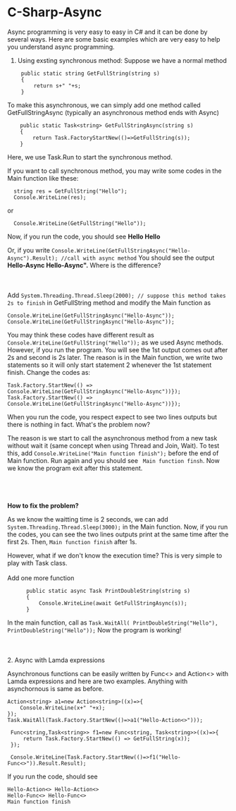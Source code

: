 # C-Sharp-Async

Async programming is very easy to easy in C# and it can be done by several ways. Here are some basic examples which are very easy to help you understand async programming.

1. Using exsting synchronous method:
  Suppose we have a normal method
  
        public static string GetFullString(string s)
        {
            return s+" "+s;
        }
  
  To make this asynchronous, we can simply add one method called GetFullStringAsync (typically an asynchronous method ends with Async)
  
        public static Task<string> GetFullStringAsync(string s)
        {
            return Task.FactoryStartNew(()=>GetFullString(s));
        }
  
  Here, we use Task.Run to start the synchronous method.
  
  If you want to call synchronous method, you may write some codes in the Main function like these:
  
      string res = GetFullString("Hello");
      Console.WriteLine(res);
      
  or
    
      Console.WriteLine(GetFullString("Hello"));
      
  Now, if you run the code, you should see **Hello Hello**
  
  Or, if you write `Console.WriteLine(GetFullStringAsync("Hello-Async").Result); //call with async method`
  You should see the output **Hello-Async Hello-Async".** Where is the difference?
\
\
\
\
  Add `System.Threading.Thread.Sleep(2000); // suppose this method takes 2s to finish` in GetFullString method and
  modify the Main function as 
  
    Console.WriteLine(GetFullStringAsync("Hello-Async"));
    Console.WriteLine(GetFullStringAsync("Hello-Async"));
  
  You may think these codes have different result as `Console.WriteLine(GetFullString("Hello"));` as we used Async methods. However, if you run the program. You will see the 1st output comes out after 2s and second is 2s later. 
  The reason is in the Main function, we write two statements so it will only start statement 2 whenever the 1st statement finish. Change the codes as:
  ```
  Task.Factory.StartNew(() => Console.WriteLine(GetFullStringAsync("Hello-Async"))});
  Task.Factory.StartNew(() => Console.WriteLine(GetFullStringAsync("Hello-Async"))});
  ```
  When you run the code, you respect expect to see two lines outputs but there is nothing in fact. What's the problem now?
  
  The reason is we start to call the asynchronous method from a new task without wait it (same concept when using Thread and Join, Wait). To test this, add `Console.WriteLine("Main function finish");` before the end of Main function. Run again and you should see ` Main function finsh`. Now we know the program exit after this statement. 
\
\
\
\
\
**How to fix the problem?**
  
  As we know the waitting time is 2 seconds, we can add `System.Threading.Thread.Sleep(3000);` in the Main function. Now, if you run the codes, you can see the two lines outputs print at the same time after the first 2s. Then, `Main function finish` after 1s.
  
  However, what if we don't know the execution time? This is very simple to play with Task class.
  \
  \
  Add one more function
  ```
        public static async Task PrintDoubleString(string s)
        {
            Console.WriteLine(await GetFullStringAsync(s));
        }
  ```
  In the main function, call as `Task.WaitAll( PrintDoubleString("Hello"), PrintDoubleString("Hello"));` Now the program is working!
  \
  \
  \
  \
  2. Async with Lamda expressions
  
  Asynchronous functions can be easily written by Func<> and Action<> with Lamda expressions and here are two examples. Anything with asynchornous is same as before.
```
Action<string> a1=new Action<string>((x)=>{
    Console.WriteLine(x+" "+x); 
});
Task.WaitAll(Task.Factory.StartNew(()=>a1("Hello-Action<>")));

 Func<string,Task<string>> f1=new Func<string, Task<string>>((x)=>{
     return Task.Factory.StartNew(() => GetFullString(x));
 });
 
 Console.WriteLine(Task.Factory.StartNew(()=>f1("Hello-Func<>")).Result.Result);
 ```
 
 If you run the code, should see
```
Hello-Action<> Hello-Action<>
Hello-Func<> Hello-Func<>
Main function finish
```
